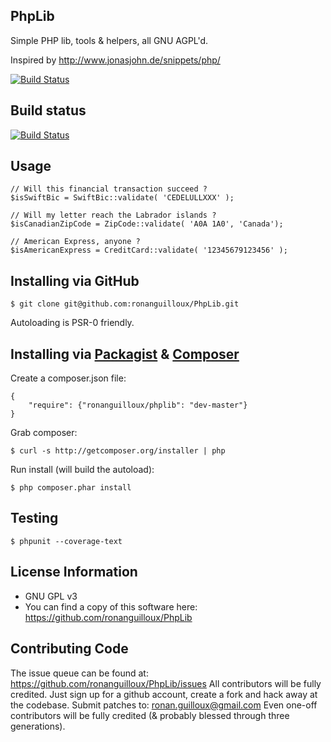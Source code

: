 PhpLib
--------

Simple PHP lib, tools & helpers, all GNU AGPL'd.

Inspired by http://www.jonasjohn.de/snippets/php/

[![Build Status](https://secure.travis-ci.org/ronanguilloux/PhpLib.png?branch=master)](http://travis-ci.org/ronanguilloux/PhpLib)


Build status
------------

[![Build Status](https://secure.travis-ci.org/ronanguilloux/PhpLib.png?branch=master)](http://travis-ci.org/ronanguilloux/PhpLib)


Usage
-----

    // Will this financial transaction succeed ?
    $isSwiftBic = SwiftBic::validate( 'CEDELULLXXX' );

    // Will my letter reach the Labrador islands ?
    $isCanadianZipCode = ZipCode::validate( 'A0A 1A0', 'Canada');

    // American Express, anyone ?
    $isAmericanExpress = CreditCard::validate( '12345679123456' );


Installing via GitHub
---------------------

    $ git clone git@github.com:ronanguilloux/PhpLib.git

Autoloading is PSR-0 friendly.

Installing via [Packagist](https://packagist.org/packages/ronanguilloux/phplib) & [Composer](http://getcomposer.org/doc/00-intro.md)
-----------------------------------

Create a composer.json file:

    {
        "require": {"ronanguilloux/phplib": "dev-master"}
    }


Grab composer:

    $ curl -s http://getcomposer.org/installer | php

Run install (will build the autoload):

    $ php composer.phar install


Testing
-------

    $ phpunit --coverage-text


License Information
-------------------

* GNU GPL v3
* You can find a copy of this software here: https://github.com/ronanguilloux/PhpLib


Contributing Code
-----------------

The issue queue can be found at: https://github.com/ronanguilloux/PhpLib/issues
All contributors will be fully credited. Just sign up for a github account, create a fork and hack away at the codebase.
Submit patches to: ronan.guilloux@gmail.com
Even one-off contributors will be fully credited (& probably blessed through three generations).

